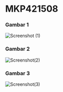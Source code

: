 # MKP421508

### Gambar 1
![Screenshot (1)](https://user-images.githubusercontent.com/81843791/115600325-cb3f8100-a306-11eb-9263-465f2369d9af.png)
<br>

### Gambar 2
![Screenshot(2)](https://user-images.githubusercontent.com/81843791/115598978-36885380-a305-11eb-9e51-b0a5f0191b89.png)
<br>

### Gambar 3
![Screenshot(3)](https://user-images.githubusercontent.com/81843791/115598994-3b4d0780-a305-11eb-8248-e8942b091084.png)



